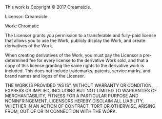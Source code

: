 This work is Copyright © 2017 Creamsicle.

Licensor: Creamsicle

Work: Chromatic

The Licensor grants you permission to a transferable and fully-paid license that allows you to use the Work, publicly display the Work, and create derivatives of the Work.

When creating derivatives of the Work, you must pay the Licensor a pre-determined fee for every license to the derivative Work sold, and that a copy of this license granting the same rights to the derivative work is included. This does not include trademarks, patents, service marks, and brand names and logos of the Licensor.

THE WORK IS PROVIDED “AS IS”, WITHOUT WARRANTY OR CONDITION, EXPRESS OR IMPLIED, INCLUDING BUT NOT LIMITED TO WARRANTIES OF MERCHANTABILITY, FITNESS FOR A PARTICULAR PURPOSE AND NONINFRINGEMENT. LICENSORS HEREBY DISCLAIM ALL LIABILITY, WHETHER IN AN ACTION OF CONTRACT, TORT OR OTHERWISE, ARISING FROM, OUT OF OR IN CONNECTION WITH THE WORK.
